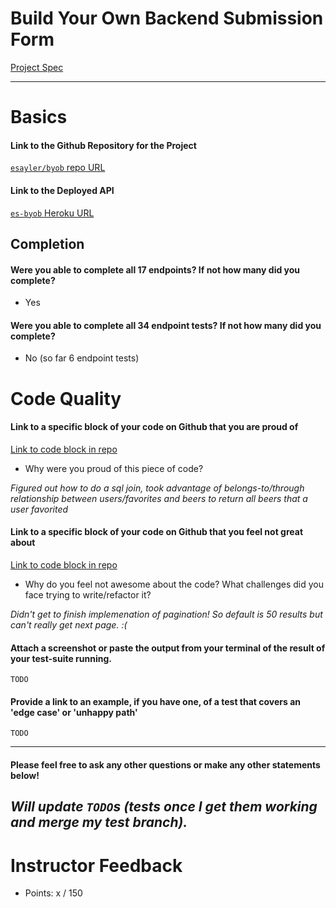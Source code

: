 # Build Your Own Backend Submission Form

[Project Spec](http://frontend.turing.io/projects/build-your-own-backend.html)

------

# Basics

#### Link to the Github Repository for the Project
[`esayler/byob` repo URL](https://github.com/esayler/byob)

#### Link to the Deployed API
[`es-byob` Heroku URL](https://es-byob.herokuapp.com/)

## Completion

#### Were you able to complete all 17 endpoints? If not how many did you complete?
* Yes

#### Were you able to complete all 34 endpoint tests? If not how many did you complete?
* No (so far 6 endpoint tests)

# Code Quality

#### Link to a specific block of your code on Github that you are proud of
[Link to code block in repo](https://github.com/esayler/byob/blob/master/server/router.js#L132)

* Why were you proud of this piece of code?

_Figured out how to do a sql join, took advantage of belongs-to/through relationship between users/favorites and beers to return all beers that a user favorited_

#### Link to a specific block of your code on Github that you feel not great about
[Link to code block in repo](https://github.com/esayler/byob/blob/master/server/router.js#L14)

* Why do you feel not awesome about the code? What challenges did you face trying to write/refactor it?

_Didn't get to finish implemenation of pagination! So default is 50 results but can't really get next page. :(_

#### Attach a screenshot or paste the output from your terminal of the result of your test-suite running.
`TODO`

#### Provide a link to an example, if you have one, of a test that covers an 'edge case' or 'unhappy path'
`TODO`

-----

#### Please feel free to ask any other questions or make any other statements below!

_Will update `TODO`s (tests once I get them working and merge my test branch)._
-----

# Instructor Feedback

- Points: x / 150
